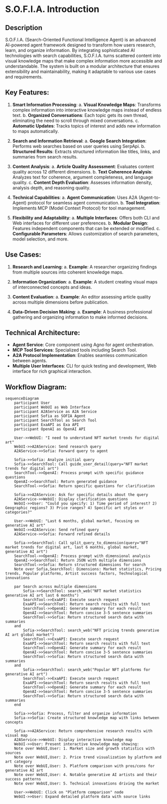 # S.O.F.I.A. Introduction

## Description
S.O.F.I.A. (Search-Oriented Functional Intelligence Agent) is an advanced AI-powered agent framework designed to transform how users research, learn, and organize information. By integrating sophisticated AI technologies with search capabilities, S.O.F.I.A. turns scattered content into visual knowledge maps that make complex information more accessible and understandable. The system is built on a modular architecture that ensures extensibility and maintainability, making it adaptable to various use cases and requirements.

## Key Features:
1. **Smart Information Processing**:
   a. **Visual Knowledge Maps**: Transforms complex information into interactive knowledge maps instead of endless text.
   b. **Organized Conversations**: Each topic gets its own thread, eliminating the need to scroll through mixed conversations.
   c. **Automatic Updates**: Tracks topics of interest and adds new information to maps automatically.

2. **Search and Information Retrieval**:
   a. **Google Search Integration**: Performs web searches based on user queries using SerpApi.
   b. **Structured Results**: Extracts structured information like titles, links, and summaries from search results.

3. **Content Analysis**:
   a. **Article Quality Assessment**: Evaluates content quality across 12 different dimensions.
   b. **Text Coherence Analysis**: Analyzes text for coherence, argument completeness, and language quality.
   c. **Content Depth Evaluation**: Assesses information density, analysis depth, and reasoning quality.

4. **Technical Capabilities**:
   a. **Agent Communication**: Uses A2A (Agent-to-Agent) protocol for seamless agent communication.
   b. **Tool Integration**: Implements MCP (Model Context Protocol) for tool management.

5. **Flexibility and Adaptability**:
   a. **Multiple Interfaces**: Offers both CLI and Web interfaces for different user preferences.
   b. **Modular Design**: Features independent components that can be extended or modified.
   c. **Configurable Parameters**: Allows customization of search parameters, model selection, and more.

## Use Cases:
1. **Research and Learning**:
   a. **Example**: A researcher organizing findings from multiple sources into coherent knowledge maps.

2. **Information Organization**:
   a. **Example**: A student creating visual maps of interconnected concepts and ideas.

3. **Content Evaluation**:
   a. **Example**: An editor assessing article quality across multiple dimensions before publication.

4. **Data-Driven Decision Making**:
   a. **Example**: A business professional gathering and organizing information to make informed decisions.

## Technical Architecture:
- **Agent Service**: Core component using Agno for agent orchestration.
- **MCP Tool Services**: Specialized tools including Search Tool.
- **A2A Protocol Implementation**: Enables seamless communication between agents.
- **Multiple User Interfaces**: CLI for quick testing and development, Web interface for rich graphical interaction.

## Workflow Diagram:
```mermaid
sequenceDiagram
    participant User
    participant WebUI as Web Interface
    participant A2AService as A2A Service
    participant Sofia as SOFIA Agent
    participant SearchTool as Search Tool
    participant ExaAPI as Exa API
    participant OpenAI as OpenAI API
    
    User->>WebUI: "I need to understand NFT market trends for digital art"
    WebUI->>A2AService: Send research query
    A2AService->>Sofia: Forward query to agent
    
    Sofia->>Sofia: Analyze initial query
    Sofia->>SearchTool: Call guide_user_detail(query="NFT market trends for digital art")
    SearchTool->>OpenAI: Process prompt with specific guidance questions
    OpenAI->>SearchTool: Return generated guidance
    SearchTool->>Sofia: Return specific questions for clarification
    
    Sofia->>A2AService: Ask for specific details about the query
    A2AService->>WebUI: Display clarification questions
    WebUI->>User: "Could you specify: 1) Time period of interest? 2) Geographic regions? 3) Price ranges? 4) Specific art styles or categories?"
    
    User->>WebUI: "Last 6 months, global market, focusing on generative AI art"
    WebUI->>A2AService: Send refined query
    A2AService->>Sofia: Forward refined details
    
    Sofia->>SearchTool: Call split_query_to_dimension(query="NFT market trends for digital art, last 6 months, global market, generative AI art")
    SearchTool->>OpenAI: Process prompt with dimensional analysis
    OpenAI->>SearchTool: Return JSON with multiple dimensions
    SearchTool->>Sofia: Return structured dimensions for search
    Note over Sofia,SearchTool: Dimensions: Market statistics, Pricing trends, Popular platforms, Artist success factors, Technological innovations
    
    par Search across multiple dimensions
        Sofia->>SearchTool: search_web("NFT market statistics generative AI art last 6 months")
        SearchTool->>ExaAPI: Execute search request
        ExaAPI->>SearchTool: Return search results with full text
        SearchTool->>OpenAI: Generate summary for each result
        OpenAI->>SearchTool: Return concise 3-5 sentence summaries
        SearchTool->>Sofia: Return structured search data with summaries
    and
        Sofia->>SearchTool: search_web("NFT pricing trends generative AI art global market")
        SearchTool->>ExaAPI: Execute search request
        ExaAPI->>SearchTool: Return search results with full text
        SearchTool->>OpenAI: Generate summary for each result
        OpenAI->>SearchTool: Return concise 3-5 sentence summaries
        SearchTool->>Sofia: Return structured search data with summaries
    and
        Sofia->>SearchTool: search_web("Popular NFT platforms for generative AI art")
        SearchTool->>ExaAPI: Execute search request
        ExaAPI->>SearchTool: Return search results with full text
        SearchTool->>OpenAI: Generate summary for each result
        OpenAI->>SearchTool: Return concise 3-5 sentence summaries
        SearchTool->>Sofia: Return structured search data with summaries
    end
    
    Sofia->>Sofia: Process, filter and organize information
    Sofia->>Sofia: Create structured knowledge map with links between concepts
    
    Sofia->>A2AService: Return comprehensive research results with visual map
    A2AService->>WebUI: Display interactive knowledge map
    WebUI->>User: Present interactive knowledge map showing:
    Note over WebUI,User: 1. Market size and growth statistics with sources
    Note over WebUI,User: 2. Price trend visualization by platform and art category
    Note over WebUI,User: 3. Platform comparison with pros/cons for generative AI art
    Note over WebUI,User: 4. Notable generative AI artists and their success patterns
    Note over WebUI,User: 5. Technical innovations driving the market
    
    User->>WebUI: Click on "Platform comparison" node
    WebUI->>User: Expand detailed platform data with source links
```